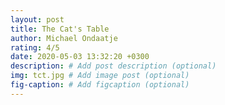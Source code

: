 ```yaml
---
layout: post
title: The Cat's Table
author: Michael Ondaatje
rating: 4/5
date: 2020-05-03 13:32:20 +0300
description: # Add post description (optional)
img: tct.jpg # Add image post (optional)
fig-caption: # Add figcaption (optional)
---
```

